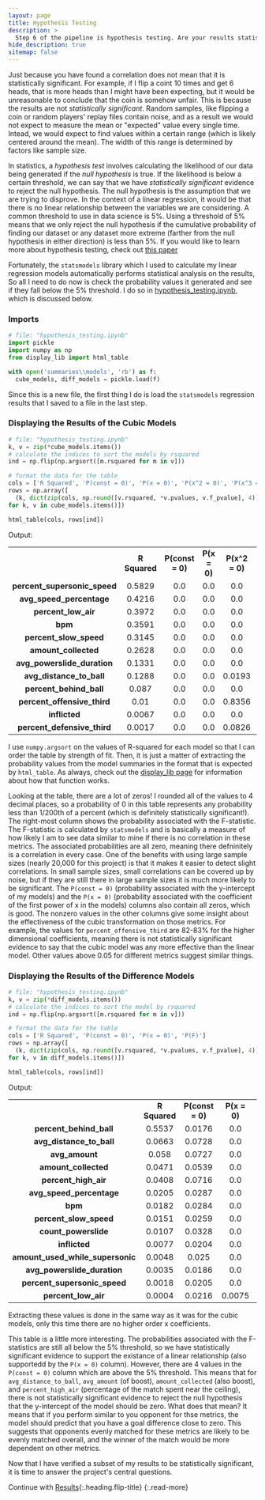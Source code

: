 ```yaml
---
layout: page
title: Hypothesis Testing
description: >
  Step 6 of the pipeline is hypothesis testing. Are your results statistically significant?
hide_description: true
sitemap: false
---
```


Just because you have found a correlation does not mean that it is statistically significant. For
example, if I flip a coint 10 times and get 6 heads, that is more heads than I might have been
expecting, but it would be unreasonable to conclude that the coin is somehow unfair. This is
because the results are not *statistically significant*. Random samples, like flipping a coin or
random players' replay files contain noise, and as a result we would not expect to measure the
mean or "expected" value every single time. Intead, we would expect to find values within a certain
range (which is likely centered around the mean). The width of this range is determined by factors
like sample size.

In statistics, a *hypothesis test* involves calculating the likelihood of our data being generated
if the *null hypothesis* is true. If the likelihood is below a certain threshold, we can say that
we have *statistically significant* evidence to reject the null hypothesis. The null hypothesis is
the assumption that we are trying to disprove. In the context of a linear regression, it would be
that there is no linear relationship between the variables we are considering. A common threshold
to use in data science is 5%. Using a threshold of 5% means that we only reject the null hypothesis
if the cumulative probability of finding our dataset or any dataset more extreme (farther from the
null hypothesis in either direction) is less than 5%. If you would like to learn more about
hypothesis testing, check out [this paper][00]

Fortunately, the `statsmodels` library which I used to calculate my linear regression models
automatically performs statistical analysis on the results, So all I need to do now is check the
probability values it generated and see if they fall below the 5% threshold. I do so in
[hypothesis_testing.ipynb][01], which is discussed below.

### Imports

```python
# file: "hypothesis_testing.ipynb"
import pickle
import numpy as np
from display_lib import html_table

with open('summaries\\models', 'rb') as f:
  cube_models, diff_models = pickle.load(f)
```

Since this is a new file, the first thing I do is load the `statsmodels` regression results that I
saved to a file in the last step.

### Displaying the Results of the Cubic Models

```python
# file: "hypothesis_testing.ipynb"
k, v = zip(*cube_models.items())
# calculate the indices to sort the models by rsquared
ind = np.flip(np.argsort([m.rsquared for m in v]))

# format the data for the table
cols = ['R Squared', 'P(const = 0)', 'P(x = 0)', 'P(x^2 = 0)', 'P(x^3 = 0)', 'P(F)']
rows = np.array([
  (k, dict(zip(cols, np.round([v.rsquared, *v.pvalues, v.f_pvalue], 4))))
for k, v in cube_models.items()])

html_table(cols, rows[ind])
```
Output:
<table style="margin-left:auto;margin-right:auto;"><tr><td></td><td style="text-align:center"><b>R Squared</b></td><td style="text-align:center"><b>P(const = 0)</b></td><td style="text-align:center"><b>P(x = 0)</b></td><td style="text-align:center"><b>P(x^2 = 0)</b></td><td style="text-align:center"><b>P(x^3 = 0)</b></td><td style="text-align:center"><b>P(F)</b></td></tr><tr><td style="text-align:center"><b>percent_supersonic_speed</b></td><td style="text-align:center">0.5829</td><td style="text-align:center">0.0</td><td style="text-align:center">0.0</td><td style="text-align:center">0.0</td><td style="text-align:center">0.0</td><td style="text-align:center">0.0</td></tr><tr><td style="text-align:center"><b>avg_speed_percentage</b></td><td style="text-align:center">0.4216</td><td style="text-align:center">0.0</td><td style="text-align:center">0.0</td><td style="text-align:center">0.0</td><td style="text-align:center">0.0</td><td style="text-align:center">0.0</td></tr><tr><td style="text-align:center"><b>percent_low_air</b></td><td style="text-align:center">0.3972</td><td style="text-align:center">0.0</td><td style="text-align:center">0.0</td><td style="text-align:center">0.0</td><td style="text-align:center">0.0</td><td style="text-align:center">0.0</td></tr><tr><td style="text-align:center"><b>bpm</b></td><td style="text-align:center">0.3591</td><td style="text-align:center">0.0</td><td style="text-align:center">0.0</td><td style="text-align:center">0.0</td><td style="text-align:center">0.0</td><td style="text-align:center">0.0</td></tr><tr><td style="text-align:center"><b>percent_slow_speed</b></td><td style="text-align:center">0.3145</td><td style="text-align:center">0.0</td><td style="text-align:center">0.0</td><td style="text-align:center">0.0</td><td style="text-align:center">0.0057</td><td style="text-align:center">0.0</td></tr><tr><td style="text-align:center"><b>amount_collected</b></td><td style="text-align:center">0.2628</td><td style="text-align:center">0.0</td><td style="text-align:center">0.0</td><td style="text-align:center">0.0</td><td style="text-align:center">0.0097</td><td style="text-align:center">0.0</td></tr><tr><td style="text-align:center"><b>avg_powerslide_duration</b></td><td style="text-align:center">0.1331</td><td style="text-align:center">0.0</td><td style="text-align:center">0.0</td><td style="text-align:center">0.0</td><td style="text-align:center">0.0</td><td style="text-align:center">0.0</td></tr><tr><td style="text-align:center"><b>avg_distance_to_ball</b></td><td style="text-align:center">0.1288</td><td style="text-align:center">0.0</td><td style="text-align:center">0.0</td><td style="text-align:center">0.0193</td><td style="text-align:center">0.0</td><td style="text-align:center">0.0</td></tr><tr><td style="text-align:center"><b>percent_behind_ball</b></td><td style="text-align:center">0.087</td><td style="text-align:center">0.0</td><td style="text-align:center">0.0</td><td style="text-align:center">0.0</td><td style="text-align:center">0.084</td><td style="text-align:center">0.0</td></tr><tr><td style="text-align:center"><b>percent_offensive_third</b></td><td style="text-align:center">0.01</td><td style="text-align:center">0.0</td><td style="text-align:center">0.0</td><td style="text-align:center">0.8356</td><td style="text-align:center">0.8267</td><td style="text-align:center">0.0</td></tr><tr><td style="text-align:center"><b>inflicted</b></td><td style="text-align:center">0.0067</td><td style="text-align:center">0.0</td><td style="text-align:center">0.0</td><td style="text-align:center">0.0</td><td style="text-align:center">0.3121</td><td style="text-align:center">0.0</td></tr><tr><td style="text-align:center"><b>percent_defensive_third</b></td><td style="text-align:center">0.0017</td><td style="text-align:center">0.0</td><td style="text-align:center">0.0</td><td style="text-align:center">0.0826</td><td style="text-align:center">0.0144</td><td style="text-align:center">0.0</td></tr></table>

I use `numpy.argsort` on the values of R-squared for each model so that I can order the table by
strength of fit. Then, it is just a matter of extracting the probability values from the model
summaries in the format that is expected by `html_table`. As always, check out the
[display_lib page][02] for information about how that function works.

Looking at the table, there are a lot of zeros! I rounded all of the values to 4 decimal places, so
a probability of 0 in this table represents any probability less than 1/200th of a percent (which
is definitely statistically significant!). The right-most column shows the probability associated
with the F-statistic. The F-statistic is calculated by `statsmodels` and is basically a measure of
how likely I am to see data similar to mine if there is no correlation in these metrics. The
associated probabilities are all zero, meaning there defninitely is a correlation in every case.
One of the benefits with using large sample sizes (nearly 20,000 for this project) is that it makes
it easier to detect slight correlations. In small sample sizes, small correlations can be covered
up by noise, but if they are still there in large sample sizes it is much more likely to be
significant. The `P(const = 0)` (probability associated with the y-intercept of my models) and the
`P(x = 0)` (probability associated with the coefficient of the first power of x in the models)
columns also contain all zeros, which is good. The nonzero values in the other columns give some
insight about the effectiveness of the cubic transformation on those metrics. For example, the
values for `percent_offensive_third` are 82-83% for the higher dimensional coefficients, meaning
there is not statistically significant evidence to say that the cubic model was any more effective
than the linear model. Other values above 0.05 for different metrics suggest similar things.

### Displaying the Results of the Difference Models

```python
# file: "hypothesis_testing.ipynb"
k, v = zip(*diff_models.items())
# calculate the indices to sort the model by rsquared
ind = np.flip(np.argsort([m.rsquared for m in v]))

# format the data for the table
cols = ['R Squared', 'P(const = 0)', 'P(x = 0)', 'P(F)']
rows = np.array([
  (k, dict(zip(cols, np.round([v.rsquared, *v.pvalues, v.f_pvalue], 4))))
for k, v in diff_models.items()])

html_table(cols, rows[ind])
```
Output:
<table style="margin-left:auto;margin-right:auto;"><tr><td></td><td style="text-align:center"><b>R Squared</b></td><td style="text-align:center"><b>P(const = 0)</b></td><td style="text-align:center"><b>P(x = 0)</b></td><td style="text-align:center"><b>P(F)</b></td></tr><tr><td style="text-align:center"><b>percent_behind_ball</b></td><td style="text-align:center">0.5537</td><td style="text-align:center">0.0176</td><td style="text-align:center">0.0</td><td style="text-align:center">0.0</td></tr><tr><td style="text-align:center"><b>avg_distance_to_ball</b></td><td style="text-align:center">0.0663</td><td style="text-align:center">0.0728</td><td style="text-align:center">0.0</td><td style="text-align:center">0.0</td></tr><tr><td style="text-align:center"><b>avg_amount</b></td><td style="text-align:center">0.058</td><td style="text-align:center">0.0727</td><td style="text-align:center">0.0</td><td style="text-align:center">0.0</td></tr><tr><td style="text-align:center"><b>amount_collected</b></td><td style="text-align:center">0.0471</td><td style="text-align:center">0.0539</td><td style="text-align:center">0.0</td><td style="text-align:center">0.0</td></tr><tr><td style="text-align:center"><b>percent_high_air</b></td><td style="text-align:center">0.0408</td><td style="text-align:center">0.0716</td><td style="text-align:center">0.0</td><td style="text-align:center">0.0</td></tr><tr><td style="text-align:center"><b>avg_speed_percentage</b></td><td style="text-align:center">0.0205</td><td style="text-align:center">0.0287</td><td style="text-align:center">0.0</td><td style="text-align:center">0.0</td></tr><tr><td style="text-align:center"><b>bpm</b></td><td style="text-align:center">0.0182</td><td style="text-align:center">0.0284</td><td style="text-align:center">0.0</td><td style="text-align:center">0.0</td></tr><tr><td style="text-align:center"><b>percent_slow_speed</b></td><td style="text-align:center">0.0151</td><td style="text-align:center">0.0259</td><td style="text-align:center">0.0</td><td style="text-align:center">0.0</td></tr><tr><td style="text-align:center"><b>count_powerslide</b></td><td style="text-align:center">0.0107</td><td style="text-align:center">0.0328</td><td style="text-align:center">0.0</td><td style="text-align:center">0.0</td></tr><tr><td style="text-align:center"><b>inflicted</b></td><td style="text-align:center">0.0077</td><td style="text-align:center">0.0204</td><td style="text-align:center">0.0</td><td style="text-align:center">0.0</td></tr><tr><td style="text-align:center"><b>amount_used_while_supersonic</b></td><td style="text-align:center">0.0048</td><td style="text-align:center">0.025</td><td style="text-align:center">0.0</td><td style="text-align:center">0.0</td></tr><tr><td style="text-align:center"><b>avg_powerslide_duration</b></td><td style="text-align:center">0.0035</td><td style="text-align:center">0.0186</td><td style="text-align:center">0.0</td><td style="text-align:center">0.0</td></tr><tr><td style="text-align:center"><b>percent_supersonic_speed</b></td><td style="text-align:center">0.0018</td><td style="text-align:center">0.0205</td><td style="text-align:center">0.0</td><td style="text-align:center">0.0</td></tr><tr><td style="text-align:center"><b>percent_low_air</b></td><td style="text-align:center">0.0004</td><td style="text-align:center">0.0216</td><td style="text-align:center">0.0075</td><td style="text-align:center">0.0075</td></tr></table>

Extracting these values is done in the same way as it was for the cubic models, only this time
there are no higher order x coefficients.

This table is a little more interesting. The probabilities associated with the F-statistics are
still all below the 5% threshold, so we have statistically significant evidence to support the
existance of a linear relationship (also supportedd by the `P(x = 0)` column). However, there
are 4 values in the `P(const = 0)` column which are above the 5% threshold. This means that for
`avg_distance_to_ball`, `avg_amount` (of boost), `amount_collected` (also boost), and
`percent_high_air` (percentage of the match spent near the ceiling), there is not statistically
significant evidence to reject the null hypothesis that the y-intercept of the model should be
zero. What does that mean? It means that if you perform similar to you opponent for thse metrics,
the model should predict that you have a goal difference close to zero. This suggests that
opponents evenly matched for these metrics are likely to be evenly matched overall, and the winner
of the match would be more dependent on other metrics.

Now that I have verified a subset of my results to be statistically significant, it is time to
answer the project's central questions.

Continue with [Results](results.md){:.heading.flip-title}
{:.read-more}

[00]: https://www.westga.edu/academics/research/vrc/assets/docs/tests_of_significance_notes.pdf

[01]: /320_FP/

[02]: /320_FP/pages/display_lib/